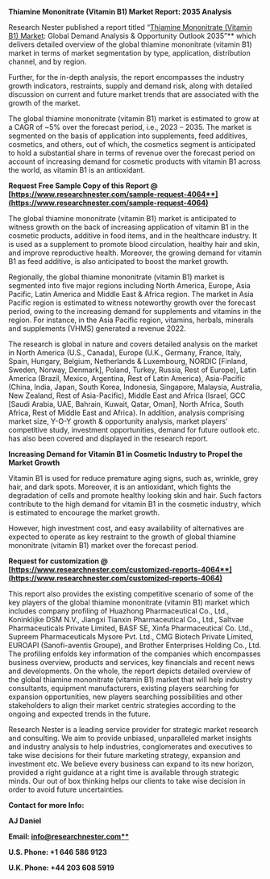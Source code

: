 ﻿**Thiamine Mononitrate (Vitamin B1) Market Report: 2035 Analysis**

Research Nester published a report titled “[Thiamine Mononitrate (Vitamin B1) Market](https://www.researchnester.com/reports/thiamine-mononitrate-vitamin-b1-market/4064): Global Demand Analysis & Opportunity Outlook 2035”** which delivers detailed overview of the global thiamine mononitrate (vitamin B1) market in terms of market segmentation by type, application, distribution channel, and by region.

Further, for the in-depth analysis, the report encompasses the industry growth indicators, restraints, supply and demand risk, along with detailed discussion on current and future market trends that are associated with the growth of the market.

The global thiamine mononitrate (vitamin B1) market is estimated to grow at a CAGR of ~5% over the forecast period, i.e., 2023 – 2035. The market is segmented on the basis of application into supplements, feed additives, cosmetics, and others, out of which, the cosmetics segment is anticipated to hold a substantial share in terms of revenue over the forecast period on account of increasing demand for cosmetic products with vitamin B1 across the world, as vitamin B1 is an antioxidant.

**Request Free Sample Copy of this Report @ [https://www.researchnester.com/sample-request-4064**](https://www.researchnester.com/sample-request-4064)**

The global thiamine mononitrate (vitamin B1) market is anticipated to witness growth on the back of increasing application of vitamin B1 in the cosmetic products, additive in food items, and in the healthcare industry. It is used as a supplement to promote blood circulation, healthy hair and skin, and improve reproductive health. Moreover, the growing demand for vitamin B1 as feed additive, is also anticipated to boost the market growth. 

Regionally, the <a name="_hlk102403451"></a>global thiamine mononitrate (vitamin B1) market is segmented into five major regions including North America, Europe, Asia Pacific, Latin America and Middle East & Africa region. The market in Asia Pacific region is estimated to witness noteworthy growth over the forecast period, owing to the increasing demand for supplements and vitamins in the region. For instance, in the Asia Pacific region, vitamins, herbals, minerals and supplements (VHMS) generated a revenue 2022. 

The research is global in nature and covers detailed analysis on the market in North America (U.S., Canada), Europe (U.K., Germany, France, Italy, Spain, Hungary, Belgium, Netherlands & Luxembourg, NORDIC [Finland, Sweden, Norway, Denmark], Poland, Turkey, Russia, Rest of Europe), Latin America (Brazil, Mexico, Argentina, Rest of Latin America), Asia-Pacific (China, India, Japan, South Korea, Indonesia, Singapore, Malaysia, Australia, New Zealand, Rest of Asia-Pacific), Middle East and Africa (Israel, GCC [Saudi Arabia, UAE, Bahrain, Kuwait, Qatar, Oman], North Africa, South Africa, Rest of Middle East and Africa). In addition, analysis comprising market size, Y-O-Y growth & opportunity analysis, market players’ competitive study, investment opportunities, demand for future outlook etc. has also been covered and displayed in the research report.

**Increasing Demand for Vitamin B1 in Cosmetic Industry to Propel the Market Growth**

Vitamin B1 is used for reduce premature aging signs, such as, wrinkle, grey hair, and dark spots. Moreover, it is an antioxidant, which fights the degradation of cells and promote healthy looking skin and hair. Such factors contribute to the high demand for vitamin B1 in the cosmetic industry, which is estimated to encourage the market growth.  

However, high investment cost, and easy availability of alternatives are expected to operate as key restraint to the growth of global thiamine mononitrate (vitamin B1) market over the forecast period.

**Request for customization @ [https://www.researchnester.com/customized-reports-4064**](https://www.researchnester.com/customized-reports-4064)**

This report also provides the existing competitive scenario of some of the key players of the global thiamine mononitrate (vitamin B1) market which includes company profiling of Huazhong Pharmaceutical Co., Ltd., Koninklijke DSM N.V., Jiangxi Tianxin Pharmaceutical Co., Ltd., Saltvae Pharmaceuticals Private Limited, BASF SE, Xinfa Pharmaceutical Co. Ltd., Supreem Pharmaceuticals Mysore Pvt. Ltd., CMG Biotech Private Limited, EUROAPI (Sanofi-aventis Groupe), and Brother Enterprises Holding Co., Ltd. The profiling enfolds key information of the companies which encompasses business overview, products and services, key financials and recent news and developments. On the whole, the report depicts detailed overview of the global thiamine mononitrate (vitamin B1) market that will help industry consultants, equipment manufacturers, existing players searching for expansion opportunities, new players searching possibilities and other stakeholders to align their market centric strategies according to the ongoing and expected trends in the future.      

Research Nester is a leading service provider for strategic market research and consulting. We aim to provide unbiased, unparalleled market insights and industry analysis to help industries, conglomerates and executives to take wise decisions for their future marketing strategy, expansion and investment etc. We believe every business can expand to its new horizon, provided a right guidance at a right time is available through strategic minds. Our out of box thinking helps our clients to take wise decision in order to avoid future uncertainties.

**Contact for more Info:**

**AJ Daniel**

**Email: [info@researchnester.com**](mailto:info@researchnester.com)**

**U.S. Phone: +1 646 586 9123** 

**U.K. Phone: +44 203 608 5919**


